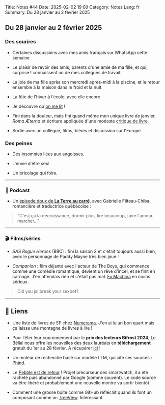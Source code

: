 Title: Notes #44
Date: 2025-02-02 19:00
Category: Notes
Lang: fr
Summary: Du 28 janvier au 2 février 2025

## Du 28 janvier au 2 février 2025

### Des sourires

* Certaines discussions avec mes amis français sur WhatsApp cette semaine.

* Le plaisir de revoir des amis, parents d'une amie de ma fille, et qui, surprise ! connaissent un de mes collègues de travail.

* La joie de ma fille après son mercredi après-midi à la piscine, et le retour ensemble à la maison dans le froid et la nuit.

* La fête de l'hiver à l'école, avec elle encore.

* Je découvre qu'[on me lit](https://forums.belial.fr/viewtopic.php?f=8&t=11090&p=99895&hilit=frica.github.io#p99895) !

* Fini dans la douleur, mais fini quand même mon unique livre de janvier, _Roma Æterna_ et écriture appliquée d'une modeste [critique de livre]({filename}/books/roma-eterna.md).

* Sortie avec un collègue, films, bières et discussion sur l'Europe.

### Des peines

* Des insomnies liées aux angoisses.

* L'envie d'être seul.

* Un bricolage qui foire.

---

### 🎤 Podcast

* Un [épisode doux de **La Terre au carré**](https://podcastaddict.com/la-terre-au-carre/episode/191319373), avec Gabrielle Filteau-Chiba, romancière et traductrice québécoise : 

> "C'est ça la décroissance, dormir plus, lire beaucoup, faire l'amour, marcher..."

---

### 🎬 Films/séries

* _SAS Rogue Heroes_ (BBC) : fini la saison 2 et c'était toujours aussi bien, avec le personnage de Paddy Mayne très bien joué !

* _Companion_ : film déjanté avec l'acteur de The Boys, qui commence comme une comédie romantique, devient un rêve d'incel, et se finit en carnage. J'en attendais rien et c'était pas mal. [Ex Machina](https://fr.wikipedia.org/wiki/Ex_machina_(film)) en moins sérieux.

> Did you jailbreak your sexbot?

---

## 🔗 Liens

* Une liste de livres de SF chez [Numerama](https://www.numerama.com/pop-culture/1465734-50-livres-de-sf-du-21e-siecle-a-lire-une-fois-dans-sa-vie.html). J'en ai lu un bon quart mais ça laisse une montagne de livres à lire !

* Pour fêter leur couronnement par le **prix des lecteurs Bifrost 2024**, Le Bélial nous offre les nouvelles des deux lauréats en **téléchargement** gratuit du 1er au 28 février. A récupérer [ici](https://belial.fr/blog/prix-des-lecteurs-de-bifrost-2024-les-nouvelles-offertes) !

* Un moteur de recherche basé sur modèle LLM, qui cite ses sources : [Phind](https://www.phind.com/).

* Le [Pebble est de retour](https://ericmigi.com/blog/why-were-bringing-pebble-back) ! Projet précurseur des smartwatch, il a été racheté puis abandonné par Google (comme souvent). Le code source va être libéré et probablement une nouvelle montre va sortir bientôt.

* Comment une grosse boîte comme GitHub réfléchit quand ils font un composant comme un [TreeView](https://github.blog/engineering/user-experience/considerations-for-making-a-tree-view-component-accessible/). Intéressant.
